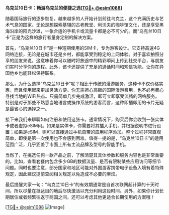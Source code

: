 **乌克兰10日卡：畅游乌克兰的便捷之选[[TG💪+ @esim1088](https://t.me/s/esim1088)]**

随着国际旅行的逐步恢复，越来越多的人开始计划前往乌克兰，这个充满历史与艺术气息的国家。无论是想探索基辅的古老教堂、利沃夫的咖啡馆文化，还是享受黑海沿岸的阳光沙滩，一张合适的手机卡或流量卡都是必不可少的。而“乌克兰10日卡”正是为这样的旅行者量身定制的解决方案。

首先，“乌克兰10日卡”是一种短期使用的SIM卡，专为游客设计。它支持高速4G网络连接，无论是在城市还是乡村，都能享受到稳定的上网体验。对于喜欢拍照分享的朋友来说，这意味着你可以随时将旅途中的精彩瞬间上传到社交平台，与朋友们实时分享你的旅程。此外，该卡还提供了充足的通话时间和短信功能，让你在异国他乡也能轻松保持联系。

那么，为什么选择“乌克兰10日卡”呢？相比于传统的漫游服务，这种卡不仅价格实惠，而且使用起来更加灵活方便。你无需担心高额的国际漫游费用，也不必再费心寻找当地的WiFi热点。只需简单几步完成激活，即可立即享受流畅的网络服务。特别是对于那些不熟悉当地语言或操作系统的游客而言，这种即插即用的卡片无疑是最省心的选择之一。

接下来我们来聊聊如何注册和使用这张卡。通常情况下，购买后你会收到一张实体卡或者虚拟eSIM码。如果是实体卡，你需要将其插入手机，并根据说明书进行设置；如果是eSIM，则可以直接通过手机自带的应用程序添加。整个过程非常直观简单，即使是第一次使用也不会感到困难。值得一提的是，“乌克兰10日卡”的适用范围广泛，几乎涵盖了市面上所有主流品牌及型号的智能手机。

当然了，在挑选任何一款产品之前，了解清楚其具体参数和服务内容也是非常重要的。比如，查看套餐内包含多少GB的数据流量、是否有限制某些应用访问等细节问题。同时也要注意，部分国家和地区可能对外国游客携带电子设备入境有着特殊规定，因此建议提前查阅相关规定以免造成不必要的麻烦。

最后提醒大家一句：“乌克兰10日卡”的有效期通常是自首次联网起计算的十天时间，所以尽量在抵达目的地后尽快激活以充分利用这段时间。另外，如果你计划长期居住或者频繁往返于两国之间，还可以考虑其他更适合长期使用的方案哦！

[[TG💪+ @esim1088](https://t.me/s/esim1088) ![Image](https://i.postimg.cc/4NQfJmqS/Snipaste-2025-05-13-00-14-12.png)]